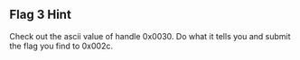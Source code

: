 ## Flag 3 Hint

Check out the ascii value of handle 0x0030.  Do what it tells you and submit the flag you find to 0x002c.
